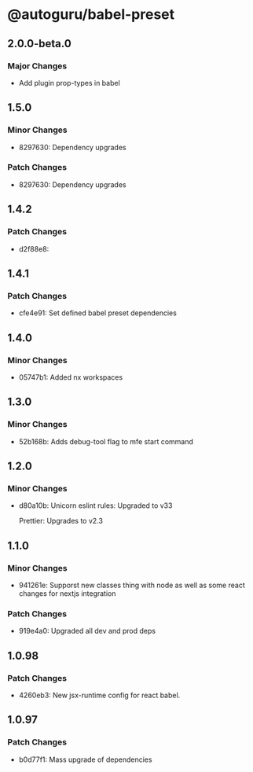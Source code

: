 # @autoguru/babel-preset

## 2.0.0-beta.0

### Major Changes

-   Add plugin prop-types in babel

## 1.5.0

### Minor Changes

-   8297630: Dependency upgrades

### Patch Changes

-   8297630: Dependency upgrades

## 1.4.2

### Patch Changes

-   d2f88e8:

## 1.4.1

### Patch Changes

-   cfe4e91: Set defined babel preset dependencies

## 1.4.0

### Minor Changes

-   05747b1: Added nx workspaces

## 1.3.0

### Minor Changes

-   52b168b: Adds debug-tool flag to mfe start command

## 1.2.0

### Minor Changes

-   d80a10b: Unicorn eslint rules: Upgraded to v33

    Prettier: Upgrades to v2.3

## 1.1.0

### Minor Changes

-   941261e: Supporst new classes thing with node as well as some react changes
    for nextjs integration

### Patch Changes

-   919e4a0: Upgraded all dev and prod deps

## 1.0.98

### Patch Changes

-   4260eb3: New jsx-runtime config for react babel.

## 1.0.97

### Patch Changes

-   b0d77f1: Mass upgrade of dependencies
